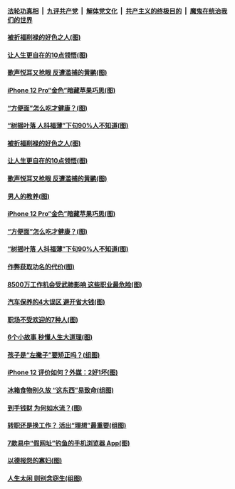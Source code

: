 

####  [法轮功真相](../../../../basic/blob/master/README.md?t=10252331) &nbsp;|&nbsp; [九评共产党](../../../../9ping.md/blob/master/README.md?t=10252331) &nbsp;|&nbsp; [解体党文化](../../../../jtdwh.md/blob/master/README.md?t=10252331)  &nbsp;|&nbsp; [共产主义的终极目的](../../../../gczydzjmd.md/blob/master/README.md?t=10252331) &nbsp;|&nbsp; [魔鬼在统治我们的世界](../../../../mgztzwmdsj.md/blob/master/README.md?t=10252331) 

#### [被折福削禄的好色之人(图)](../pages/p8/950071.md?t=10252331) 

#### [让人生更自在的10点领悟(图)](../pages/p8/950286.md?t=10252331) 

#### [歌声悦耳又抢眼 反遭滥捕的黄鹂(图)](../pages/p8/950275.md?t=10252331) 

#### [iPhone 12 Pro“金色”暗藏苹果巧思(图)](../pages/p8/950267.md?t=10252331) 

#### [“方便面”怎么吃才健康？(图)](../pages/p8/949877.md?t=10252331) 

#### [“树摇叶落 人抖福薄”下句90%人不知道(图)](../pages/p8/950173.md?t=10252331) 

#### [被折福削禄的好色之人(图)](../pages/p8/950071.md?t=10252331) 

#### [让人生更自在的10点领悟(图)](../pages/p8/950286.md?t=10252331) 

#### [歌声悦耳又抢眼 反遭滥捕的黄鹂(图)](../pages/p8/950275.md?t=10252331) 

#### [男人的教养(图)](../pages/p8/949865.md?t=10252331) 

#### [iPhone 12 Pro“金色”暗藏苹果巧思(图)](../pages/p8/950267.md?t=10252331) 

#### [“方便面”怎么吃才健康？(图)](../pages/p8/949877.md?t=10252331) 

#### [“树摇叶落 人抖福薄”下句90%人不知道(图)](../pages/p8/950173.md?t=10252331) 

#### [作弊获取功名的代价(图)](../pages/p8/949874.md?t=10252331) 

#### [8500万工作机会受武肺影响 这些职业最危险(图)](../pages/p8/950167.md?t=10252331) 

#### [汽车保养的4大误区 避开省大钱(图)](../pages/p8/950147.md?t=10252331) 

#### [职场不受欢迎的7种人(图)](../pages/p8/950137.md?t=10252331) 

#### [6个小故事 秒懂人生大道理(图)](../pages/p8/949858.md?t=10252331) 

#### [孩子是“左撇子”要矫正吗？(组图)](../pages/p8/950044.md?t=10252331) 

#### [iPhone 12 评价如何？外媒：2好1坏(图)](../pages/p8/950034.md?t=10252331) 

#### [冰箱食物别久放 “这东西”易致命(组图)](../pages/p8/949939.md?t=10252331) 

#### [到手钱财 为何如水流？(图)](../pages/p8/949390.md?t=10252331) 

#### [转职还是换工作？ 活出“理想”最重要(组图)](../pages/p8/947355.md?t=10252331) 

#### [7款易中“假网址”钓鱼的手机浏览器 App(图)](../pages/p8/949854.md?t=10252331) 

#### [以德报怨的寡妇(图)](../pages/p8/949469.md?t=10252331) 

#### [人生太闲 则别念窃生(组图)](../pages/p8/949860.md?t=10252331) 

